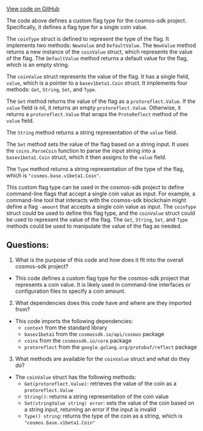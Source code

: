 [View code on GitHub](https://github.com/cosmos/cosmos-sdk/blob/main/client/v2/autocli/flag/coin.go)

The code above defines a custom flag type for the cosmos-sdk project. Specifically, it defines a flag type for a single coin value. 

The `coinType` struct is defined to represent the type of the flag. It implements two methods: `NewValue` and `DefaultValue`. The `NewValue` method returns a new instance of the `coinValue` struct, which represents the value of the flag. The `DefaultValue` method returns a default value for the flag, which is an empty string.

The `coinValue` struct represents the value of the flag. It has a single field, `value`, which is a pointer to a `basev1beta1.Coin` struct. It implements four methods: `Get`, `String`, `Set`, and `Type`. 

The `Get` method returns the value of the flag as a `protoreflect.Value`. If the `value` field is nil, it returns an empty `protoreflect.Value`. Otherwise, it returns a `protoreflect.Value` that wraps the `ProtoReflect` method of the `value` field.

The `String` method returns a string representation of the `value` field.

The `Set` method sets the value of the flag based on a string input. It uses the `coins.ParseCoin` function to parse the input string into a `basev1beta1.Coin` struct, which it then assigns to the `value` field.

The `Type` method returns a string representation of the type of the flag, which is `"cosmos.base.v1beta1.Coin"`.

This custom flag type can be used in the cosmos-sdk project to define command-line flags that accept a single coin value as input. For example, a command-line tool that interacts with the cosmos-sdk blockchain might define a flag `-amount` that accepts a single coin value as input. The `coinType` struct could be used to define this flag type, and the `coinValue` struct could be used to represent the value of the flag. The `Get`, `String`, `Set`, and `Type` methods could be used to manipulate the value of the flag as needed.
## Questions: 
 1. What is the purpose of this code and how does it fit into the overall cosmos-sdk project?
- This code defines a custom flag type for the cosmos-sdk project that represents a coin value. It is likely used in command-line interfaces or configuration files to specify a coin amount. 

2. What dependencies does this code have and where are they imported from?
- This code imports the following dependencies: 
    - `context` from the standard library
    - `basev1beta1` from the `cosmossdk.io/api/cosmos` package
    - `coins` from the `cosmossdk.io/core` package
    - `protoreflect` from the `google.golang.org/protobuf/reflect` package

3. What methods are available for the `coinValue` struct and what do they do?
- The `coinValue` struct has the following methods:
    - `Get(protoreflect.Value)`: retrieves the value of the coin as a `protoreflect.Value`
    - `String()`: returns a string representation of the coin value
    - `Set(stringValue string) error`: sets the value of the coin based on a string input, returning an error if the input is invalid
    - `Type() string`: returns the type of the coin as a string, which is `"cosmos.base.v1beta1.Coin"`
